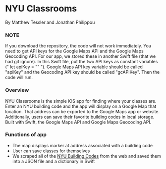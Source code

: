 # NYU Classrooms
By Matthew Tessler and Jonathan Philippou

### NOTE
If you download the repository, the code will not work immediately. You need to get API keys for the Google Maps API and the Google Maps Geocoding API. For our app, we stored these in another Swift file (that we had git ignore). In this Swift file, put the two API keys as constant variables (" let apiKey = "" "). Google Maps API key variable should be called "apiKey" and the Geocoding API key should be called "gcAPIKey". Then the code will run. 

### Overview
NYU Classrooms is the simple iOS app for finding where your classes are. Enter an NYU building code and the app will display on a Google Map that location. That address can be exported to the Google Maps app or website. Additionally, users can save their favorite building codes in local storage. Built with Swift, the Google Maps API and Google Maps Geocoding API.


### Functions of app
  * The map displays marker at address associated with a building code
  * User can save classes for themselves
  * We scraped all of the [NYU Building Codes](http://www.nyu.edu/students/student-information-and-resources/registration-records-and-graduation/registration/classroom-locations.html) from the web and saved them into a JSON file and a dictionary in Swift


 
